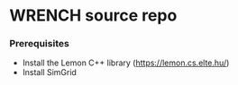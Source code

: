 # WRENCH source repo

### Prerequisites

  - Install the Lemon C++ library (https://lemon.cs.elte.hu/)
  - Install SimGrid